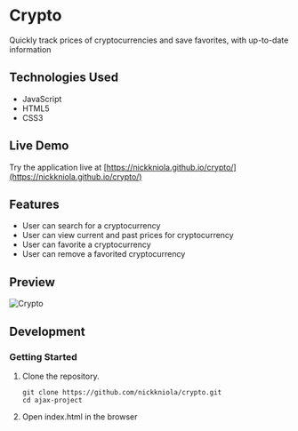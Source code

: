 # Crypto

Quickly track prices of cryptocurrencies and save favorites, with up-to-date information

## Technologies Used
- JavaScript
- HTML5
- CSS3

## Live Demo

Try the application live at [https://nickkniola.github.io/crypto/](https://nickkniola.github.io/crypto/)

## Features
- User can search for a cryptocurrency
- User can view current and past prices for cryptocurrency
- User can favorite a cryptocurrency
- User can remove a favorited cryptocurrency

## Preview
![Crypto](assets/preview.gif)

## Development

### Getting Started

1. Clone the repository.

    ```shell
    git clone https://github.com/nickkniola/crypto.git
    cd ajax-project
    ```

2. Open index.html in the browser

